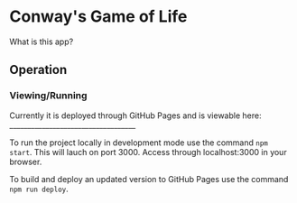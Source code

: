 # Conway's Game of Life
What is this app?

## Operation
### Viewing/Running
Currently it is deployed through GitHub Pages and is viewable here: ___________________________________

To run the project locally in development mode use the command `npm start`. This will lauch on port 3000. Access through localhost:3000 in your browser.

To build and deploy an updated version to GitHub Pages use the command `npm run deploy`.